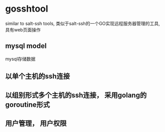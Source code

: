 # gosshtool
similar to salt-ssh tools,  类似于salt-ssh的一个GO实现远程服务器管理的工具, 具有web页面操作

## mysql model
   mysql存储数据

## 以单个主机的ssh连接

## 以组别形式多个主机的ssh连接， 采用golang的goroutine形式


## 用户管理， 用户权限 
